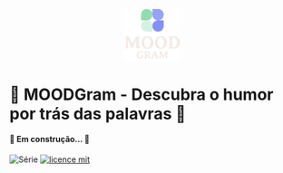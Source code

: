 <p align="center">
<img src=".github/Logotype.png" alt="LOGO" width="100"/>
</p>

# 🍃 MOODGram - Descubra o humor por trás das palavras 🍃

#### 🚧 Em construção...  🚧

![Série](https://img.shields.io/badge/Trafega-Projeto%20Integrador-yellow)
[![licence mit](https://img.shields.io/badge/licence-MIT-orange.svg)]()
